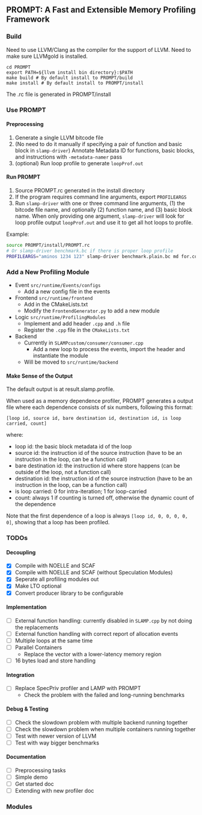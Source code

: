 ## PROMPT: A Fast and Extensible Memory Profiling Framework

### Build

Need to use LLVM/Clang as the compiler for the support of LLVM.
Need to make sure LLVMgold is installed.

```
cd PROMPT
export PATH=${llvm install bin directory}:$PATH
make build # By default install to PROMPT/build
make install # By default install to PROMPT/install
```

The .rc file is generated in PROMPT/install

### Use PROMPT

#### Preprocessing

1. Generate a single LLVM bitcode file
2. (No need to do it manually if specifying a pair of function and basic block in `slamp-driver`) Annotate Metadata ID for functions, basic blocks, and instructions with `-metadata-namer` pass
3. (optional) Run loop profile to generate `loopProf.out`

#### Run PROMPT

1. Source PROMPT.rc generated in the install directory
2. If the program requires command line arguments, export `PROFILEARGS`
3. Run `slamp-driver` with one or three command line arguments, (1) the bitcode file name, and optionally (2) function name, and (3) basic block name. When only providing one argument, `slamp-driver` will look for loop profile output `loopProf.out` and use it to get all hot loops to profile.

Example:
```bash
source PROMPT/install/PROMPT.rc
# Or slamp-driver benchmark.bc if there is proper loop profile
PROFILEARGS="aminos 1234 123" slamp-driver benchmark.plain.bc md for.cond219
```

### Add a New Profiling Module

- Event `src/runtime/Events/configs`
  - Add a new config file in the events
- Frontend `src/runtime/frontend`
  - Add in the CMakeLists.txt
  - Modify the `FrontendGenerator.py` to add a new module
- Logic `src/runtime/ProfilingModules`
  - Implement and add header `.cpp` and `.h` file
  - Register the `.cpp` file in the `CMakeLists.txt`
- Backend
  - Currently in `SLAMPcustom/consumer/consumer.cpp`
    - Add a new loop to process the events, import the header and instantiate the module
  - Will be moved to `src/runtime/backend`

#### Make Sense of the Output

The default output is at result.slamp.profile.

When used as a memory dependence profiler, PROMPT generates a output file where each dependence consists of six numbers, following this format:
```
[loop id, source id, bare destination id, destination id, is loop carried, count]
```

where:

- loop id: the basic block metadata id of the loop
- source id: the instruction id of the source instruction (have to be an instruction in the loop, can be a function call)
- bare destination id: the instruction id where store happens (can be outside of the loop, not a function call)
- destination id: the instruction id of the source instruction (have to be an instruction in the loop, can be a function call)
- is loop carried: 0 for intra-iteration; 1 for loop-carried
- count: always 1 if counting is turned off, otherwise the dynamic count of the dependence

Note that the first dependence of a loop is always `[loop id, 0, 0, 0, 0, 0]`, showing that a loop has been profiled.

### TODOs

#### Decoupling

- [x] Compile with NOELLE and SCAF
- [x] Compile with NOELLE and SCAF (without Speculation Modules)
- [x] Seperate all profiling modules out
- [x] Make LTO optional
- [x] Convert producer library to be configurable

#### Implementation

- [ ] External function handling: currently disabled in `SLAMP.cpp` by not doing the replacements
- [ ] External function handling with correct report of allocation events
- [ ] Multiple loops at the same time
- [ ] Parallel Containers
    - Replace the vector with a lower-latency memory region
- [ ] 16 bytes load and store handling

#### Integration

- [ ] Replace SpecPriv profiler and LAMP with PROMPT
    - Check the problem with the failed and long-running benchmarks

#### Debug & Testing

- [ ] Check the slowdown problem with multiple backend running together
- [ ] Check the slowdown problem when multiple containers running together
- [ ] Test with newer version of LLVM
- [ ] Test with way bigger benchmarks

#### Documentation

- [ ] Preprocessing tasks
- [ ] Simple demo
- [ ] Get started doc
- [ ] Extending with new profiler doc

### Modules

